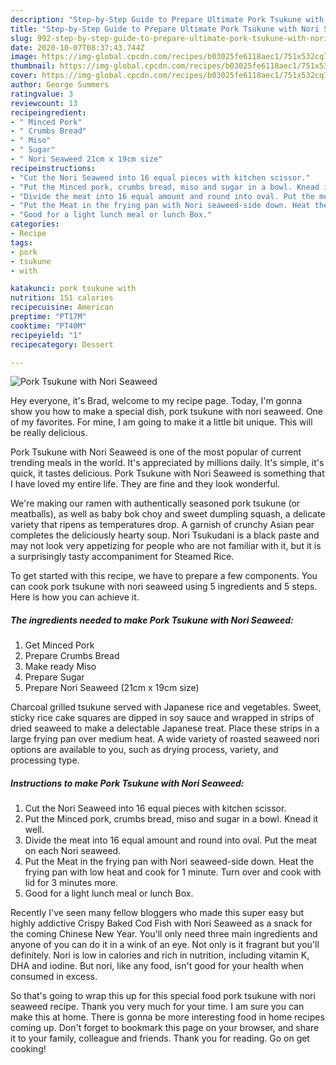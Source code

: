 ```yaml
---
description: "Step-by-Step Guide to Prepare Ultimate Pork Tsukune with Nori Seaweed"
title: "Step-by-Step Guide to Prepare Ultimate Pork Tsukune with Nori Seaweed"
slug: 992-step-by-step-guide-to-prepare-ultimate-pork-tsukune-with-nori-seaweed
date: 2020-10-07T08:37:43.744Z
image: https://img-global.cpcdn.com/recipes/b03025fe6118aec1/751x532cq70/pork-tsukune-with-nori-seaweed-recipe-main-photo.jpg
thumbnail: https://img-global.cpcdn.com/recipes/b03025fe6118aec1/751x532cq70/pork-tsukune-with-nori-seaweed-recipe-main-photo.jpg
cover: https://img-global.cpcdn.com/recipes/b03025fe6118aec1/751x532cq70/pork-tsukune-with-nori-seaweed-recipe-main-photo.jpg
author: George Summers
ratingvalue: 3
reviewcount: 13
recipeingredient:
- " Minced Pork"
- " Crumbs Bread"
- " Miso"
- " Sugar"
- " Nori Seaweed 21cm x 19cm size"
recipeinstructions:
- "Cut the Nori Seaweed into 16 equal pieces with kitchen scissor."
- "Put the Minced pork, crumbs bread, miso and sugar in a bowl. Knead it well."
- "Divide the meat into 16 equal amount and round into oval. Put the meat on each Nori seaweed."
- "Put the Meat in the frying pan with Nori seaweed-side down. Heat the frying pan with low heat and cook for 1 minute. Turn over and cook with lid for 3 minutes more."
- "Good for a light lunch meal or lunch Box."
categories:
- Recipe
tags:
- pork
- tsukune
- with

katakunci: pork tsukune with 
nutrition: 151 calories
recipecuisine: American
preptime: "PT17M"
cooktime: "PT40M"
recipeyield: "1"
recipecategory: Dessert

---
```



![Pork Tsukune with Nori Seaweed](https://img-global.cpcdn.com/recipes/b03025fe6118aec1/751x532cq70/pork-tsukune-with-nori-seaweed-recipe-main-photo.jpg)

Hey everyone, it's Brad, welcome to my recipe page. Today, I'm gonna show you how to make a special dish, pork tsukune with nori seaweed. One of my favorites. For mine, I am going to make it a little bit unique. This will be really delicious.

Pork Tsukune with Nori Seaweed is one of the most popular of current trending meals in the world. It's appreciated by millions daily. It's simple, it's quick, it tastes delicious. Pork Tsukune with Nori Seaweed is something that I have loved my entire life. They are fine and they look wonderful.

We&#39;re making our ramen with authentically seasoned pork tsukune (or meatballs), as well as baby bok choy and sweet dumpling squash, a delicate variety that ripens as temperatures drop. A garnish of crunchy Asian pear completes the deliciously hearty soup. Nori Tsukudani is a black paste and may not look very appetizing for people who are not familiar with it, but it is a surprisingly tasty accompaniment for Steamed Rice.


To get started with this recipe, we have to prepare a few components. You can cook pork tsukune with nori seaweed using 5 ingredients and 5 steps. Here is how you can achieve it.

<!--inarticleads1-->

##### The ingredients needed to make Pork Tsukune with Nori Seaweed:

1. Get  Minced Pork
1. Prepare  Crumbs Bread
1. Make ready  Miso
1. Prepare  Sugar
1. Prepare  Nori Seaweed (21cm x 19cm size)


Charcoal grilled tsukune served with Japanese rice and vegetables. Sweet, sticky rice cake squares are dipped in soy sauce and wrapped in strips of dried seaweed to make a delectable Japanese treat. Place these strips in a large frying pan over medium heat. A wide variety of roasted seaweed nori options are available to you, such as drying process, variety, and processing type. 

<!--inarticleads2-->

##### Instructions to make Pork Tsukune with Nori Seaweed:

1. Cut the Nori Seaweed into 16 equal pieces with kitchen scissor.
1. Put the Minced pork, crumbs bread, miso and sugar in a bowl. Knead it well.
1. Divide the meat into 16 equal amount and round into oval. Put the meat on each Nori seaweed.
1. Put the Meat in the frying pan with Nori seaweed-side down. Heat the frying pan with low heat and cook for 1 minute. Turn over and cook with lid for 3 minutes more.
1. Good for a light lunch meal or lunch Box.


Recently I&#39;ve seen many fellow bloggers who made this super easy but highly addictive Crispy Baked Cod Fish with Nori Seaweed as a snack for the coming Chinese New Year. You&#39;ll only need three main ingredients and anyone of you can do it in a wink of an eye. Not only is it fragrant but you&#39;ll definitely. Nori is low in calories and rich in nutrition, including vitamin K, DHA and iodine. But nori, like any food, isn&#39;t good for your health when consumed in excess. 

So that's going to wrap this up for this special food pork tsukune with nori seaweed recipe. Thank you very much for your time. I am sure you can make this at home. There is gonna be more interesting food in home recipes coming up. Don't forget to bookmark this page on your browser, and share it to your family, colleague and friends. Thank you for reading. Go on get cooking!
